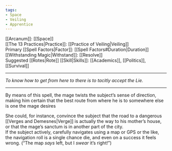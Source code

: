 ```yaml
---
tags:
- Space
- Veiling
- Apprentice
---
```


[[Arcanum]]: [[Space]]\
[[The 13 Practices|Practice]]: [[Practice of Veiling|Veiling]]\
Primary [[Spell Factors|Factor]]: [[Spell Factors#Duration|Duration]]\
[[Withstanding Magic|Withstand]]: [[Resolve]]\
Suggested [[Rotes|Rote]] [[Skill|Skills]]: [[Academics]], [[Politics]], [[Survival]]

---

_To know how to get from here to there is to tacitly accept the Lie._

---

By means of this spell, the mage twists the subject’s sense of direction, making him certain that the best route from where he is to somewhere else is one the mage desires

She could, for instance, convince the subject that the road to a dangerous [[Verges and Demesnes|Verge]] is actually the way to his mother’s house, or that the mage’s sanctum is in another part of the city.\
If the subject actively, carefully navigates using a map or GPS or the like, the navigation roll is a single chance die, and even on a success it feels wrong. (“The map _says_ left, but I _swear_ it’s right!”)